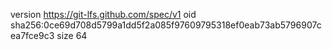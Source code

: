 version https://git-lfs.github.com/spec/v1
oid sha256:0ce69d708d5799a1dd5f2a085f97609795318ef0eab73ab5796907cea7fce9c3
size 64
